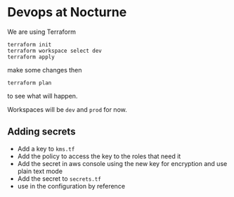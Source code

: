# Devops at Nocturne

We are using Terraform

```
terraform init
terraform workspace select dev
terraform apply
```

make some changes then

```terraform plan```

to see what will happen.

Workspaces will be `dev` and `prod` for now.

## Adding secrets

* Add a key to `kms.tf`
* Add the policy to access the key to the roles that need it
* Add the secret in aws console using the new key for encryption and use plain text mode
* Add the secret to `secrets.tf`
* use in the configuration by reference

